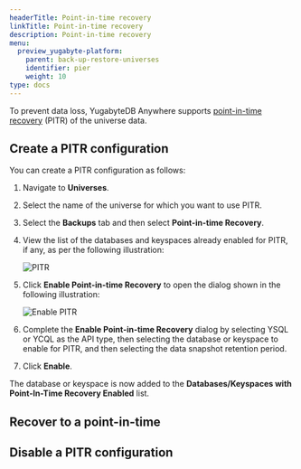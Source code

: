 ```yaml
---
headerTitle: Point-in-time recovery
linkTitle: Point-in-time recovery
description: Point-in-time recovery
menu:
  preview_yugabyte-platform:
    parent: back-up-restore-universes
    identifier: pier
    weight: 10
type: docs
---
```


To prevent data loss, YugabyteDB Anywhere supports [point-in-time recovery](../../../manage/backup-restore/point-in-time-recovery/) (PITR) of the universe data.

<!--

Before using YugabyteDB Anywhere to perform PITR, you need to enable PITR for your database by creating a [snapshot schedule](../../../manage/backup-restore/point-in-time-recovery/#create-a-schedule).

-->

## Create a PITR configuration

You can create a PITR configuration as follows:

1. Navigate to **Universes**.

1. Select the name of the universe for which you want to use PITR.

1. Select the **Backups** tab and then select **Point-in-time Recovery**.

1. View the list of the databases and keyspaces already enabled for PITR, if any, as per the following illustration:

   ![PITR](/images/yp/pitr-main.png)

1. Click **Enable Point-in-time Recovery** to open the dialog shown in the following illustration:

   ![Enable PITR](/images/yp/enable-pitr.png)

1. Complete the **Enable Point-in-time Recovery** dialog by selecting YSQL or YCQL as the API type, then selecting the database or keyspace to enable for PITR, and then selecting the data snapshot retention period.

1. Click **Enable**.

The database or keyspace is now added to the **Databases/Keyspaces with Point-In-Time Recovery Enabled** list. 

## Recover to a point-in-time 







## Disable a PITR configuration